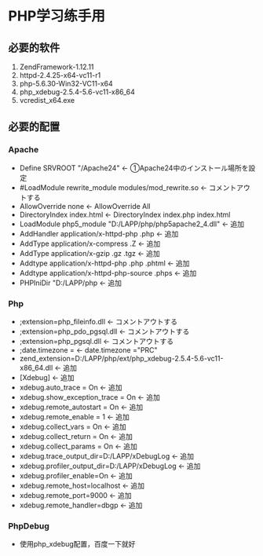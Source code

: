 # PHP学习练手用

## 必要的软件
1. ZendFramework-1.12.11
1. httpd-2.4.25-x64-vc11-r1
1. php-5.6.30-Win32-VC11-x64
1. php_xdebug-2.5.4-5.6-vc11-x86\_64
1. vcredist_x64.exe

## 必要的配置
### Apache
- Define SRVROOT "/Apache24"                                   ←	①Apache24中のインストール場所を設定
- \#LoadModule rewrite_module modules/mod_rewrite.so            ←	コメントアウトする
- AllowOverride none                                           ←	AllowOverride All
- DirectoryIndex index.html                                    ←	DirectoryIndex index.php index.html
- LoadModule php5_module "D:/LAPP/php/php5apache2_4.dll"       ←    追加
- AddHandler application/x-httpd-php .php                      ←	    追加
- AddType application/x-compress .Z                            ←	    追加
- AddType application/x-gzip .gz .tgz                          ←	    追加
- Addtype application/x-httpd-php .php .phtml                  ←	    追加
- Addtype application/x-httpd-php-source .phps                 ←	    追加
- PHPIniDir "D:/LAPP/php                                       ←    追加

### Php
- ;extension=php_fileinfo.dll                                           ←	コメントアウトする
- ;extension=php_pdo_pgsql.dll                                          ←	コメントアウトする
- ;extension=php_pgsql.dll                                              ←	コメントアウトする
- ;date.timezone =                                                      ←	date.timezone ="PRC"
- zend_extension=D:/LAPP/php/ext/php_xdebug-2.5.4-5.6-vc11-x86_64.dll   ←	追加
- [Xdebug]                                                              ←	追加
- xdebug.auto_trace = On                                                ←	追加
- xdebug.show_exception_trace = On                                      ←	追加
- xdebug.remote_autostart = On                                          ←	追加
- xdebug.remote_enable = 1                                              ←	追加
- xdebug.collect_vars = On                                              ←	追加
- xdebug.collect_return = On                                            ←	追加
- xdebug.collect_params = On                                            ←	追加
- xdebug.trace_output_dir=D:/LAPP/xDebugLog                             ←	追加
- xdebug.profiler_output_dir=D:/LAPP/xDebugLog                          ←	追加
- xdebug.profiler_enable=On                                             ←	追加
- xdebug.remote_host=localhost                                          ←	追加
- xdebug.remote_port=9000                                               ←	追加
- xdebug.remote_handler=dbgp                                            ←	追加

### PhpDebug
- 使用php_xdebug配置，百度一下就好